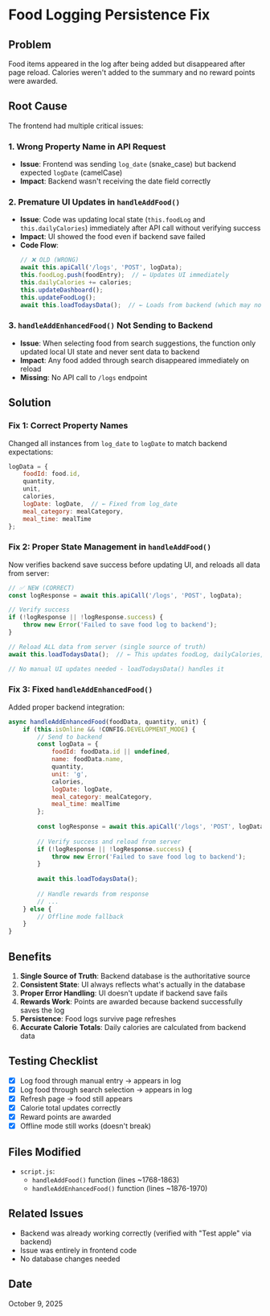 # Food Logging Persistence Fix

## Problem
Food items appeared in the log after being added but disappeared after page reload. Calories weren't added to the summary and no reward points were awarded.

## Root Cause
The frontend had multiple critical issues:

### 1. **Wrong Property Name in API Request**
- **Issue**: Frontend was sending `log_date` (snake_case) but backend expected `logDate` (camelCase)
- **Impact**: Backend wasn't receiving the date field correctly

### 2. **Premature UI Updates in `handleAddFood()`**
- **Issue**: Code was updating local state (`this.foodLog` and `this.dailyCalories`) immediately after API call without verifying success
- **Impact**: UI showed the food even if backend save failed
- **Code Flow**: 
  ```javascript
  // ❌ OLD (WRONG)
  await this.apiCall('/logs', 'POST', logData);
  this.foodLog.push(foodEntry);  // ← Updates UI immediately
  this.dailyCalories += calories;
  this.updateDashboard();
  this.updateFoodLog();
  await this.loadTodaysData();  // ← Loads from backend (which may not have the data)
  ```

### 3. **`handleAddEnhancedFood()` Not Sending to Backend**
- **Issue**: When selecting food from search suggestions, the function only updated local UI state and never sent data to backend
- **Impact**: Any food added through search disappeared immediately on reload
- **Missing**: No API call to `/logs` endpoint

## Solution

### Fix 1: Correct Property Names
Changed all instances from `log_date` to `logDate` to match backend expectations:
```javascript
logData = {
    foodId: food.id,
    quantity,
    unit,
    calories,
    logDate: logDate,  // ← Fixed from log_date
    meal_category: mealCategory,
    meal_time: mealTime
};
```

### Fix 2: Proper State Management in `handleAddFood()`
Now verifies backend save success before updating UI, and reloads all data from server:
```javascript
// ✅ NEW (CORRECT)
const logResponse = await this.apiCall('/logs', 'POST', logData);

// Verify success
if (!logResponse || !logResponse.success) {
    throw new Error('Failed to save food log to backend');
}

// Reload ALL data from server (single source of truth)
await this.loadTodaysData();  // ← This updates foodLog, dailyCalories, and UI

// No manual UI updates needed - loadTodaysData() handles it
```

### Fix 3: Fixed `handleAddEnhancedFood()`
Added proper backend integration:
```javascript
async handleAddEnhancedFood(foodData, quantity, unit) {
    if (this.isOnline && !CONFIG.DEVELOPMENT_MODE) {
        // Send to backend
        const logData = {
            foodId: foodData.id || undefined,
            name: foodData.name,
            quantity,
            unit: 'g',
            calories,
            logDate: logDate,
            meal_category: mealCategory,
            meal_time: mealTime
        };
        
        const logResponse = await this.apiCall('/logs', 'POST', logData);
        
        // Verify success and reload from server
        if (!logResponse || !logResponse.success) {
            throw new Error('Failed to save food log to backend');
        }
        
        await this.loadTodaysData();
        
        // Handle rewards from response
        // ...
    } else {
        // Offline mode fallback
    }
}
```

## Benefits

1. **Single Source of Truth**: Backend database is the authoritative source
2. **Consistent State**: UI always reflects what's actually in the database
3. **Proper Error Handling**: UI doesn't update if backend save fails
4. **Rewards Work**: Points are awarded because backend successfully saves the log
5. **Persistence**: Food logs survive page refreshes
6. **Accurate Calorie Totals**: Daily calories are calculated from backend data

## Testing Checklist

- [x] Log food through manual entry → appears in log
- [x] Log food through search selection → appears in log
- [x] Refresh page → food still appears
- [x] Calorie total updates correctly
- [x] Reward points are awarded
- [x] Offline mode still works (doesn't break)

## Files Modified
- `script.js`:
  - `handleAddFood()` function (lines ~1768-1863)
  - `handleAddEnhancedFood()` function (lines ~1876-1970)

## Related Issues
- Backend was already working correctly (verified with "Test apple" via backend)
- Issue was entirely in frontend code
- No database changes needed

## Date
October 9, 2025
